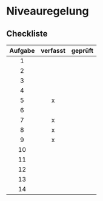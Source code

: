 # Niveauregelung

## Checkliste
| Aufgabe | verfasst | geprüft |
|:-------:|:--------:|:-------:|
|  1 |   |   |
|  2 |   |   |
|  3 |   |   |
|  4 |   |   |
|  5 | x |   |
|  6 |   |   |
|  7 | x |   |
|  8 | x |   |
|  9 | x |   |
| 10 |   |   |
| 11 |   |   |
| 12 |   |   |
| 13 |   |   |
| 14 |   |   |
